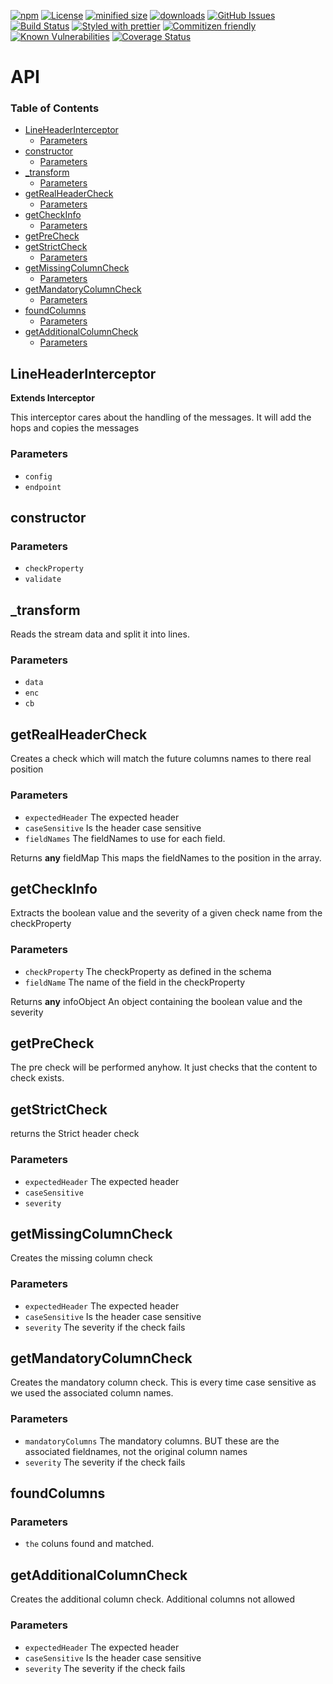 [![npm](https://img.shields.io/npm/v/@kronos-integration/interceptor-line-header.svg)](https://www.npmjs.com/package/@kronos-integration/interceptor-line-header)
[![License](https://img.shields.io/badge/License-BSD%203--Clause-blue.svg)](https://opensource.org/licenses/BSD-3-Clause)
[![minified size](https://badgen.net/bundlephobia/min/@kronos-integration/interceptor-line-header)](https://bundlephobia.com/result?p=@kronos-integration/interceptor-line-header)
[![downloads](http://img.shields.io/npm/dm/@kronos-integration/interceptor-line-header.svg?style=flat-square)](https://npmjs.org/package/@kronos-integration/interceptor-line-header)
[![GitHub Issues](https://img.shields.io/github/issues/Kronos-Integration/interceptor-line-header.svg?style=flat-square)](https://github.com/Kronos-Integration/interceptor-line-header/issues)
[![Build Status](https://img.shields.io/endpoint.svg?url=https%3A%2F%2Factions-badge.atrox.dev%2FKronos-Integration%2Finterceptor-line-header%2Fbadge&style=flat)](https://actions-badge.atrox.dev/Kronos-Integration/interceptor-line-header/goto)
[![Styled with prettier](https://img.shields.io/badge/styled_with-prettier-ff69b4.svg)](https://github.com/prettier/prettier)
[![Commitizen friendly](https://img.shields.io/badge/commitizen-friendly-brightgreen.svg)](http://commitizen.github.io/cz-cli/)
[![Known Vulnerabilities](https://snyk.io/test/github/Kronos-Integration/interceptor-line-header/badge.svg)](https://snyk.io/test/github/Kronos-Integration/interceptor-line-header)
[![Coverage Status](https://coveralls.io/repos/Kronos-Integration/interceptor-line-header/badge.svg)](https://coveralls.io/github/Kronos-Integration/interceptor-line-header)

# API

<!-- Generated by documentation.js. Update this documentation by updating the source code. -->

### Table of Contents

*   [LineHeaderInterceptor](#lineheaderinterceptor)
    *   [Parameters](#parameters)
*   [constructor](#constructor)
    *   [Parameters](#parameters-1)
*   [\_transform](#\_transform)
    *   [Parameters](#parameters-2)
*   [getRealHeaderCheck](#getrealheadercheck)
    *   [Parameters](#parameters-3)
*   [getCheckInfo](#getcheckinfo)
    *   [Parameters](#parameters-4)
*   [getPreCheck](#getprecheck)
*   [getStrictCheck](#getstrictcheck)
    *   [Parameters](#parameters-5)
*   [getMissingColumnCheck](#getmissingcolumncheck)
    *   [Parameters](#parameters-6)
*   [getMandatoryColumnCheck](#getmandatorycolumncheck)
    *   [Parameters](#parameters-7)
*   [foundColumns](#foundcolumns)
    *   [Parameters](#parameters-8)
*   [getAdditionalColumnCheck](#getadditionalcolumncheck)
    *   [Parameters](#parameters-9)

## LineHeaderInterceptor

**Extends Interceptor**

This interceptor cares about the handling of the messages.
It will add the hops and copies the messages

### Parameters

*   `config`  
*   `endpoint`  

## constructor

### Parameters

*   `checkProperty`  
*   `validate`  

## \_transform

Reads the stream data and split it into lines.

### Parameters

*   `data`  
*   `enc`  
*   `cb`  

## getRealHeaderCheck

Creates a check which will match the future columns names to there real position

### Parameters

*   `expectedHeader`  The expected header
*   `caseSensitive`  Is the header case sensitive
*   `fieldNames`  The fieldNames to use for each field.

Returns **any** fieldMap This maps the fieldNames to the position in the array.

## getCheckInfo

Extracts the boolean value and the severity of a given check name from the checkProperty

### Parameters

*   `checkProperty`  The checkProperty as defined in the schema
*   `fieldName`  The name of the field in the checkProperty

Returns **any** infoObject An object containing the boolean value and the severity

## getPreCheck

The pre check will be performed anyhow. It just checks that the content to check exists.

## getStrictCheck

returns the Strict header check

### Parameters

*   `expectedHeader`  The expected header
*   `caseSensitive`  
*   `severity`  

## getMissingColumnCheck

Creates the missing column check

### Parameters

*   `expectedHeader`  The expected header
*   `caseSensitive`  Is the header case sensitive
*   `severity`  The severity if the check fails

## getMandatoryColumnCheck

Creates the mandatory column check. This is every time case sensitive as we used the associated column names.

### Parameters

*   `mandatoryColumns`  The mandatory columns. BUT these are the associated fieldnames, not the original column names
*   `severity`  The severity if the check fails

## foundColumns

### Parameters

*   `the`  coluns found and matched.

## getAdditionalColumnCheck

Creates the additional column check. Additional columns not allowed

### Parameters

*   `expectedHeader`  The expected header
*   `caseSensitive`  Is the header case sensitive
*   `severity`  The severity if the check fails
